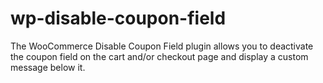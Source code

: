 # wp-disable-coupon-field
The WooCommerce Disable Coupon Field plugin allows you to deactivate the coupon field on the cart and/or checkout page and display a custom message below it.
